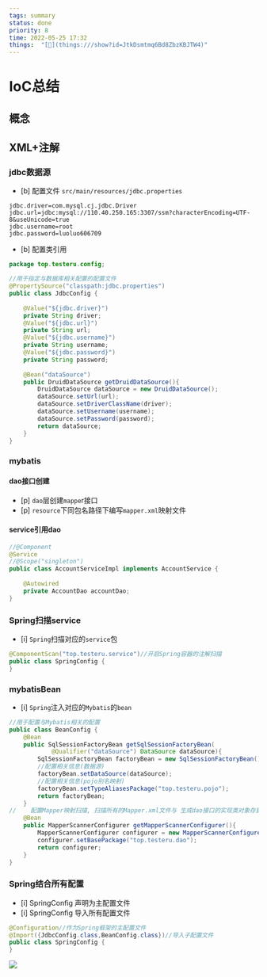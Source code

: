 ```yaml
---
tags: summary
status: done
priority: 8
time: 2022-05-25 17:32
things:  "[🧊](things:///show?id=JtkDsmtmq6Bd8ZbzKBJTW4)"
---
```

# IoC总结
## 概念
## XML+注解 

### jdbc数据源
- [b] 配置文件 `src/main/resources/jdbc.properties`
```properties
jdbc.driver=com.mysql.cj.jdbc.Driver  
jdbc.url=jdbc:mysql://110.40.250.165:3307/ssm?characterEncoding=UTF-8&useUnicode=true  
jdbc.username=root  
jdbc.password=luoluo606709
```

- [b] 配置类引用

```java
package top.testeru.config;  

//⽤于指定与数据库相关配置的配置⽂件
@PropertySource("classpath:jdbc.properties")
public class JdbcConfig {  
  
    @Value("${jdbc.driver}")  
    private String driver;  
    @Value("${jdbc.url}")  
    private String url;  
    @Value("${jdbc.username}")  
    private String username;  
    @Value("${jdbc.password}")  
    private String password;  
  
    @Bean("dataSource")  
    public DruidDataSource getDruidDataSource(){  
        DruidDataSource dataSource = new DruidDataSource();  
        dataSource.setUrl(url);  
        dataSource.setDriverClassName(driver);  
        dataSource.setUsername(username);  
        dataSource.setPassword(password);  
        return dataSource;  
    }
}
```


###  mybatis
#### dao接口创建
- [p] `dao`层创建`mappe`r接口
- [p] `resource`下同包名路径下编写`mapper.xml`映射文件
#### service引用dao
```java
//@Component  
@Service  
//@Scope("singleton")  
public class AccountServiceImpl implements AccountService {  
  
    @Autowired  
    private AccountDao accountDao;
}
```
### Spring扫描service
- [i] `Spring`扫描对应的`service`包
```java
@ComponentScan("top.testeru.service")//开启Spring容器的注解扫描  
public class SpringConfig {  
}
```
### mybatisBean
- [i] `Spring`注入对应的`Mybatis`的`bean`

```java
//⽤于配置与Mybatis相关的配置  
public class BeanConfig {  
    @Bean  
    public SqlSessionFactoryBean getSqlSessionFactoryBean(  
            @Qualifier("dataSource") DataSource dataSource){  
        SqlSessionFactoryBean factoryBean = new SqlSessionFactoryBean();  
        //配置相关信息(数据源)  
        factoryBean.setDataSource(dataSource);  
        //配置相关信息(pojo别名映射)  
        factoryBean.setTypeAliasesPackage("top.testeru.pojo");  
        return factoryBean;  
    }  
//    配置Mapper映射扫描, 扫描所有的Mapper.xml⽂件与 ⽣成dao接⼝的实现类对象存到IOC容器中  
    @Bean  
    public MapperScannerConfigurer getMapperScannerConfigurer(){  
        MapperScannerConfigurer configurer = new MapperScannerConfigurer();  
        configurer.setBasePackage("top.testeru.dao");  
        return configurer;  
    }  
}
```
### Spring结合所有配置
- [i] SpringConfig 声明为主配置文件
- [i] SpringConfig 导入所有配置文件

```java
@Configuration//作为Spring框架的主配置⽂件
@Import({JdbcConfig.class,BeanConfig.class})//导⼊⼦配置⽂件
public class SpringConfig {
}
```

![](https://cdn.jsdelivr.net/gh/testeru-top/images/spring/202205241618543.png)